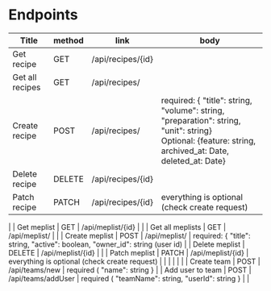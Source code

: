 # Endpoints

| Title            | method | link               | body                                                                                                                                                        |
|------------------|--------|--------------------|-------------------------------------------------------------------------------------------------------------------------------------------------------------|
| Get recipe       | GET    | /api/recipes/{id}  |                                                                                                                                                             |
| Get all recipes  | GET    | /api/recipes/      |                                                                                                                                                             |
| Create recipe    | POST   | /api/recipes/      | required: { "title": string, "volume": string, "preparation": string, "unit": string}<br/> Optional: {feature: string, archived_at: Date, deleted_at: Date} |
| Delete recipe    | DELETE | /api/recipes/{id}  |                                                                                                                                                             |
| Patch  recipe    | PATCH  | /api/recipes/{id}  | everything is optional (check create request)                                                                                                               |
| 
| Get meplist      | GET    | /api/meplist/{id}  |                                                                                                                                                             |
| Get all meplists | GET    | /api/meplist/      |                                                                                                                                                             |
| Create meplist   | POST   | /api/meplist/      | required: { "title": string, "active": boolean, "owner_id": string (user id)                                                                                |
| Delete meplist   | DELETE | /api/meplist/{id}  |                                                                                                                                                             |
| Patch  meplist   | PATCH  | /api/meplist/{id}  | everything is optional (check create request)                                                                                                               | 
|                  |        |                    |                                                                                                                                                             |
| Create team      | POST   | /api/teams/new     | required ( "name": string }                                                                                                                                 |
| Add user to team | POST   | /api/teams/addUser | required ( "teamName": string, "userId": string }                                                                                                           |
|
